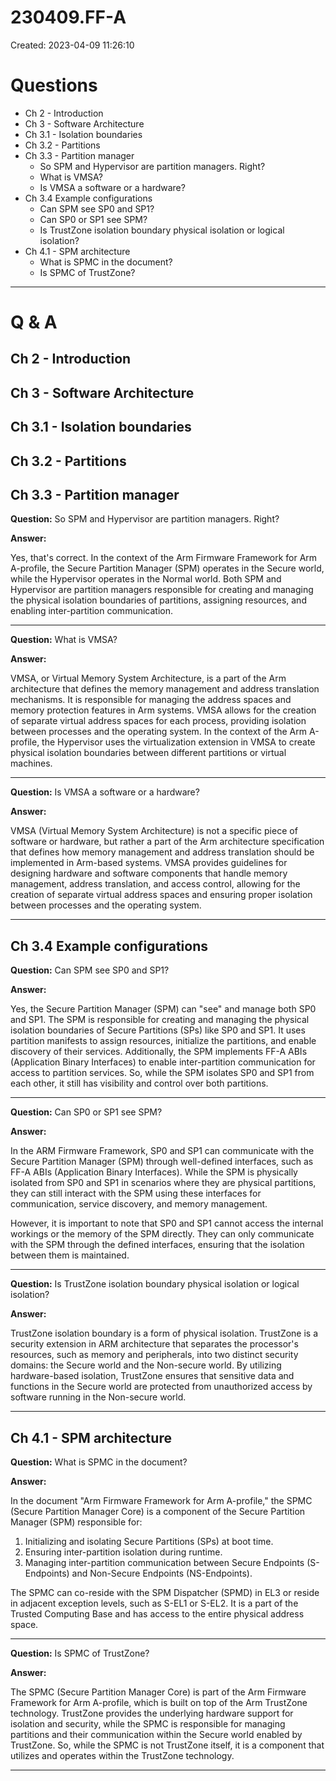 # 230409.FF-A
Created: 2023-04-09 11:26:10
# Questions
* Ch 2 - Introduction
* Ch 3 - Software Architecture
* Ch 3.1 - Isolation boundaries
* Ch 3.2 - Partitions
* Ch 3.3 - Partition manager
    * So SPM and Hypervisor are partition managers. Right?
    * What is VMSA?
    * Is VMSA a software or a hardware?
* Ch 3.4 Example configurations
    * Can SPM see SP0 and SP1?
    * Can SP0 or SP1 see SPM?
    * Is TrustZone isolation boundary physical isolation or logical isolation?
* Ch 4.1 - SPM architecture
    * What is SPMC in the document?
    * Is SPMC of TrustZone?

---

# Q & A
## Ch 2 - Introduction
## Ch 3 - Software Architecture
## Ch 3.1 - Isolation boundaries
## Ch 3.2 - Partitions
## Ch 3.3 - Partition manager
**Question:** So SPM and Hypervisor are partition managers. Right?

**Answer:**

Yes, that's correct. In the context of the Arm Firmware Framework for Arm A-profile, the Secure Partition Manager (SPM) operates in the Secure world, while the Hypervisor operates in the Normal world. Both SPM and Hypervisor are partition managers responsible for creating and managing the physical isolation boundaries of partitions, assigning resources, and enabling inter-partition communication.

---

**Question:** What is VMSA?

**Answer:**

VMSA, or Virtual Memory System Architecture, is a part of the Arm architecture that defines the memory management and address translation mechanisms. It is responsible for managing the address spaces and memory protection features in Arm systems. VMSA allows for the creation of separate virtual address spaces for each process, providing isolation between processes and the operating system. In the context of the Arm A-profile, the Hypervisor uses the virtualization extension in VMSA to create physical isolation boundaries between different partitions or virtual machines.

---

**Question:** Is VMSA a software or a hardware?

**Answer:**

VMSA (Virtual Memory System Architecture) is not a specific piece of software or hardware, but rather a part of the Arm architecture specification that defines how memory management and address translation should be implemented in Arm-based systems. VMSA provides guidelines for designing hardware and software components that handle memory management, address translation, and access control, allowing for the creation of separate virtual address spaces and ensuring proper isolation between processes and the operating system.

---

## Ch 3.4 Example configurations
**Question:** Can SPM see SP0 and SP1?

**Answer:**

Yes, the Secure Partition Manager (SPM) can "see" and manage both SP0 and SP1. The SPM is responsible for creating and managing the physical isolation boundaries of Secure Partitions (SPs) like SP0 and SP1. It uses partition manifests to assign resources, initialize the partitions, and enable discovery of their services. Additionally, the SPM implements FF-A ABIs (Application Binary Interfaces) to enable inter-partition communication for access to partition services. So, while the SPM isolates SP0 and SP1 from each other, it still has visibility and control over both partitions.

---

**Question:** Can SP0 or SP1 see SPM?

**Answer:**

In the ARM Firmware Framework, SP0 and SP1 can communicate with the Secure Partition Manager (SPM) through well-defined interfaces, such as FF-A ABIs (Application Binary Interfaces). While the SPM is physically isolated from SP0 and SP1 in scenarios where they are physical partitions, they can still interact with the SPM using these interfaces for communication, service discovery, and memory management.

However, it is important to note that SP0 and SP1 cannot access the internal workings or the memory of the SPM directly. They can only communicate with the SPM through the defined interfaces, ensuring that the isolation between them is maintained.

---

**Question:** Is TrustZone isolation boundary physical isolation or logical isolation?

**Answer:**

TrustZone isolation boundary is a form of physical isolation. TrustZone is a security extension in ARM architecture that separates the processor's resources, such as memory and peripherals, into two distinct security domains: the Secure world and the Non-secure world. By utilizing hardware-based isolation, TrustZone ensures that sensitive data and functions in the Secure world are protected from unauthorized access by software running in the Non-secure world.

---

## Ch 4.1 - SPM architecture
**Question:** What is SPMC in the document?

**Answer:**

In the document "Arm Firmware Framework for Arm A-profile," the SPMC (Secure Partition Manager Core) is a component of the Secure Partition Manager (SPM) responsible for:

1.  Initializing and isolating Secure Partitions (SPs) at boot time.
2.  Ensuring inter-partition isolation during runtime.
3.  Managing inter-partition communication between Secure Endpoints (S-Endpoints) and Non-Secure Endpoints (NS-Endpoints).

The SPMC can co-reside with the SPM Dispatcher (SPMD) in EL3 or reside in adjacent exception levels, such as S-EL1 or S-EL2. It is a part of the Trusted Computing Base and has access to the entire physical address space.

---

**Question:** Is SPMC of TrustZone?

**Answer:**

The SPMC (Secure Partition Manager Core) is part of the Arm Firmware Framework for Arm A-profile, which is built on top of the Arm TrustZone technology. TrustZone provides the underlying hardware support for isolation and security, while the SPMC is responsible for managing partitions and their communication within the Secure world enabled by TrustZone. So, while the SPMC is not TrustZone itself, it is a component that utilizes and operates within the TrustZone technology.

---

